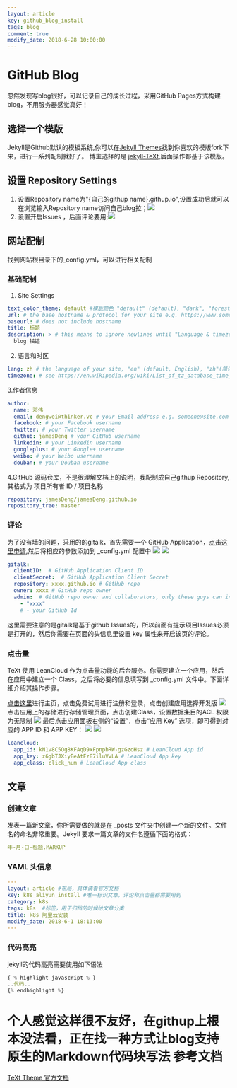 ```yaml
---
layout: article
key: github_blog_install
tags: blog
comment: true
modify_date: 2018-6-28 10:00:00
---
```

# GitHub Blog
忽然发现写blog很好，可以记录自己的成长过程，采用GitHub Pages方式构建blog，不用服务器感觉真好！
## 选择一个模版
Jekyll是Github默认的模板系统,你可以在[Jekyll Themes](http://jekyllthemes.org/)找到你喜欢的模版fork下来，进行一系列配制就好了。
博主选择的是 [jekyll-TeXt](https://tianqi.name/jekyll-TeXt-theme/),后面操作都基于该模版。
## 设置 Repository Settings
1. 设置Repository name为"{自己的githup name}.githup.io",设置成功后就可以在浏览输入Repository name访问自己blog拉；![](https://raw.githubusercontent.com/jamesDeng/jamesDeng.github.io/master/images/github_blog/Settings1.png)
2. 设置开启Issues ，后面评论要用;![](https://raw.githubusercontent.com/jamesDeng/jamesDeng.github.io/master/images/github_blog/Settings2.png)
## 网站配制
找到网站根目录下的_config.yml，可以进行相关配制
### 基础配制
1. Site Settings
```YAML
text_color_theme: default #模版颜色 "default" (default), "dark", "forest", "ocean", "chocolate", "orange"
url: # the base hostname & protocol for your site e.g. https://www.someone.com
baseurl: # does not include hostname
title: 标题
description: > # this means to ignore newlines until "Language & timezone"
  blog 描述
```
2. 语言和时区
```YAML
lang: zh # the language of your site, "en" (default, English), "zh"(简体中文), "zh-Hans"(简体中文), "zh-Hant"(繁體中文)
timezone: # see https://en.wikipedia.org/wiki/List_of_tz_database_time_zones for the available values
```
3.作者信息
```YAML
author:
  name: 邓伟
  email: dengwei@thinker.vc # your Email address e.g. someone@site.com
  facebook: # your Facebook username
  twitter: # your Twitter username
  github: jamesDeng # your GitHub username
  linkedin: # your Linkedin username
  googleplus: # your Google+ username
  weibo: # your Weibo username
  douban: # your Douban username
```
4.GitHub 源码仓库，不是很理解文档上的说明，我配制成自己githup Repository,其格式为 项目所有者 ID / 项目名称
```YAML
repository: jamesDeng/jamesDeng.github.io
repository_tree: master
```
### 评论
为了没有墙的问题，采用的的gitalk，首先需要一个 GitHub Application，[点击这里申请](https://github.com/settings/applications/new),然后将相应的参数添加到 _config.yml 配置中
![](https://raw.githubusercontent.com/jamesDeng/jamesDeng.github.io/master/images/github_blog/githuba_app_apply1.png)
![](https://raw.githubusercontent.com/jamesDeng/jamesDeng.github.io/master/images/github_blog/githuba_app_apply2.png)
```YAML
gitalk:
  clientID:  # GitHub Application Client ID
  clientSecret:  # GitHub Application Client Secret
  repository: xxxx.github.io # GitHub repo
  owner: xxxx # GitHub repo owner
  admin:  # GitHub repo owner and collaborators, only these guys can initialize GitHub issues, IT IS A LIST.
    - "xxxx"
    # - your GitHub Id
```
这里需要注意的是gitalk是基于github Issues的，所以前面有提示项目Issues必须是打开的，然后你需要在页面的头信息里设置 key 属性来开启该页的评论。
### 点击量
TeXt 使用 LeanCloud 作为点击量功能的后台服务。你需要建立一个应用，然后在应用中建立一个 Class，之后将必要的信息填写到 _config.yml 文件中。下面详细介绍其操作步骤。

[点击这里](https://leancloud.cn/)进行主页，点击免费试用进行注册和登录，点击创建应用选择开发版
![](https://raw.githubusercontent.com/jamesDeng/jamesDeng.github.io/master/images/github_blog/leancloud1.png)
点击应用上的存储进行存储管理页面，点击创建Class，设置数据条目的ACL 权限为无限制
![](https://raw.githubusercontent.com/jamesDeng/jamesDeng.github.io/master/images/github_blog/leancloud2.png)
最后点击应用面板右侧的“设置”，点击“应用 Key” 选项，即可得到对应的 APP ID 和 APP KEY：
![](https://raw.githubusercontent.com/jamesDeng/jamesDeng.github.io/master/images/github_blog/leancloud3.png)
![](https://raw.githubusercontent.com/jamesDeng/jamesDeng.github.io/master/images/github_blog/leancloud4.png)
```YAML
leancloud:
  app_id: kN1v8C5Og8KFAqD9xFpnpbRW-gzGzoHsz # LeanCloud App id
  app_key: z6gbTJXiyBeAtFz87iluVvLA # LeanCloud App key
  app_class: click_num # LeanCloud App class
```
## 文章
### 创建文章
发表一篇新文章，你所需要做的就是在 _posts 文件夹中创建一个新的文件。文件名的命名非常重要。Jekyll 要求一篇文章的文件名遵循下面的格式：
```YAML
年-月-日-标题.MARKUP
```
### YAML 头信息
```YAML
---
layout: article #布局，具体请看官方文档
key: k8s_aliyun_install #唯一标识文章，评论和点击量都需要用到
category: k8s
tags: k8s  #标签，用于归档的时候给文章分类
title: k8s 阿里云安装
modify_date: 2018-6-1 18:13:00
---
```
### 代码高亮
jekyll的代码高亮需要使用如下语法
```Javascript
{ % highlight javascript % }
..代码..
{% endhighlight %}
```
个人感觉这样很不友好，在githup上根本没法看，正在找一种方式让blog支持原生的Markdown代码块写法
参考文档
=
[TeXt Theme 官方文档](https://tianqi.name/jekyll-TeXt-theme/docs/zh/quick-start)